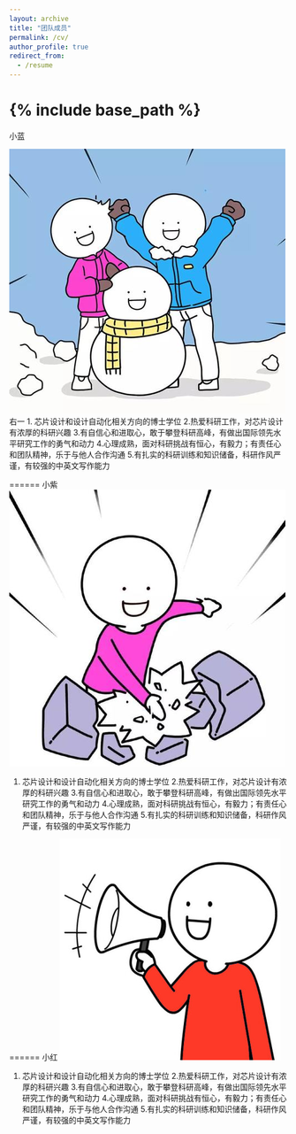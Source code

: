 ```yaml
---
layout: archive
title: "团队成员"
permalink: /cv/
author_profile: true
redirect_from:
  - /resume
---
```


{% include base_path %}
======
小蓝

<img src='/images/小蓝.jpg'>
右一
1. 芯片设计和设计自动化相关方向的博士学位
2.热爱科研工作，对芯片设计有浓厚的科研兴趣
3.有自信心和进取心，敢于攀登科研高峰，有做出国际领先水平研究工作的勇气和动力
4.心理成熟，面对科研挑战有恒心，有毅力；有责任心和团队精神，乐于与他人合作沟通
5.有扎实的科研训练和知识储备，科研作风严谨，有较强的中英文写作能力


======
小紫
<img src='/images/小紫.jpg'>

1. 芯片设计和设计自动化相关方向的博士学位
2.热爱科研工作，对芯片设计有浓厚的科研兴趣
3.有自信心和进取心，敢于攀登科研高峰，有做出国际领先水平研究工作的勇气和动力
4.心理成熟，面对科研挑战有恒心，有毅力；有责任心和团队精神，乐于与他人合作沟通
5.有扎实的科研训练和知识储备，科研作风严谨，有较强的中英文写作能力

======
小红
<img src='/images/小红.jpg'>
1. 芯片设计和设计自动化相关方向的博士学位
2.热爱科研工作，对芯片设计有浓厚的科研兴趣
3.有自信心和进取心，敢于攀登科研高峰，有做出国际领先水平研究工作的勇气和动力
4.心理成熟，面对科研挑战有恒心，有毅力；有责任心和团队精神，乐于与他人合作沟通
5.有扎实的科研训练和知识储备，科研作风严谨，有较强的中英文写作能力
